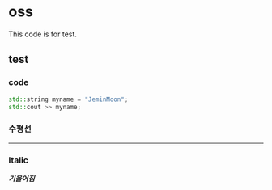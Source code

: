 # oss

This code is for test.

## test

### code

```c++
std::string myname = "JeminMoon";
std::cout >> myname;
```

### 수평선

***

### Italic

***기울어짐***
